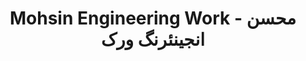---
title: "Mohsin Engineering Work - محسن انجینئرنگ ورک"
url: /karachi/mohsin-engineering-work-mhsn-njyny-rng-wrkh/
shop: wholesale
---